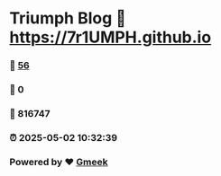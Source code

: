 # Triumph Blog :link: https://7r1UMPH.github.io 
### :page_facing_up: [56](https://7r1UMPH.github.io/tag.html) 
### :speech_balloon: 0 
### :hibiscus: 816747 
### :alarm_clock: 2025-05-02 10:32:39 
### Powered by :heart: [Gmeek](https://github.com/Meekdai/Gmeek)
